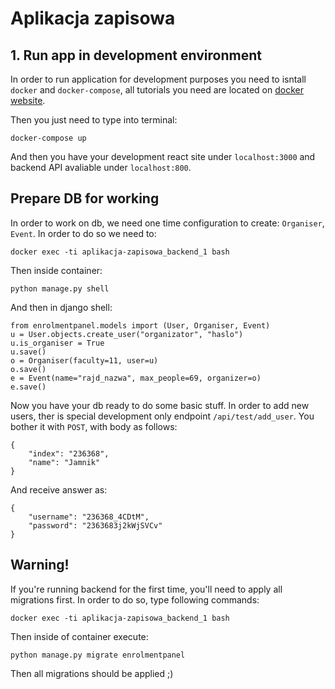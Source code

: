 # Aplikacja zapisowa

## 1. Run app in development environment
In order to run application for development purposes you need to isntall `docker` and `docker-compose`, all tutorials you need are located on [docker website](https://docs.docker.com/install/).

Then you just need to type into terminal:
```
docker-compose up
```
And then you have your development react site under `localhost:3000` and backend API avaliable under `localhost:800`.

## Prepare DB for working

In order to work on db, we need one time configuration to create: `Organiser`, `Event`. In order to do so we need to:
```
docker exec -ti aplikacja-zapisowa_backend_1 bash
```
Then inside container:
```
python manage.py shell
```
And then in django shell:
```
from enrolmentpanel.models import (User, Organiser, Event)
u = User.objects.create_user("organizator", "haslo")
u.is_organiser = True
u.save()
o = Organiser(faculty=11, user=u)
o.save()
e = Event(name="rajd_nazwa", max_people=69, organizer=o)
e.save()
```
Now you have your db ready to do some basic stuff.
In order to add new users, ther is special development only endpoint `/api/test/add_user`. You bother it with `POST`, with body as follows:
```
{
	"index": "236368",
	"name": "Jamnik"
}
```

And receive answer as:
```
{
    "username": "236368_4CDtM",
    "password": "2363683j2kWjSVCv"
}
```


## Warning!

If you're running backend for the first time, you'll need to apply all migrations first. In order to do so, type following commands:
```
docker exec -ti aplikacja-zapisowa_backend_1 bash
```
Then inside of container execute:
```
python manage.py migrate enrolmentpanel
```
Then all migrations should be applied ;)
